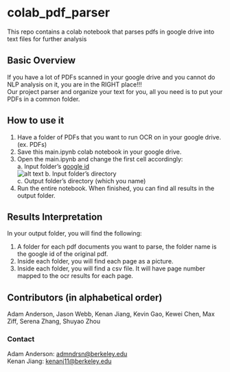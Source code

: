 # colab_pdf_parser
This repo contains a colab notebook that parses pdfs in google drive into text files for further analysis
## Basic Overview
If you have a lot of PDFs scanned in your google drive and you cannot do NLP analysis on it, you are in the RIGHT place!!!<br />
Our project parser and organize your text for you, all you need is to put your PDFs in a common folder.
## How to use it
 1. Have a folder of PDFs that you want to run OCR on in your google drive. (ex. PDFs) 
 2. Save this main.ipynb colab notebook in your google drive. 
 3. Open the main.ipynb and change the first cell accordingly:<br />
    a. Input folder’s [google id](https://ploi.io/documentation/mysql/where-do-i-get-google-drive-folder-id)<br />
    ![alt text](https://github.com/Kenan-Jiang/colab_pdf_parser/blob/main/input.jpg)
    b. Input folder’s directory<br />
    c. Output folder’s directory (which you name)
 4. Run the entire notebook. When finished, you can find all results in the output folder.
## Results Interpretation 
In your output folder, you will find the following:
  1. A folder for each pdf documents you want to parse, the folder name is the google id of the original pdf.
  2. Inside each folder, you will find each page as a picture.
  3. Inside each folder, you will find a csv file. It will have page number mapped to the ocr results for each page.
## Contributors (in alphabetical order)
Adam Anderson, Jason Webb, Kenan Jiang, Kevin Gao, Kewei Chen, Max Ziff, Serena Zhang, Shuyao Zhou
### Contact
Adam Anderson: admndrsn@berkeley.edu<br />
Kenan Jiang: kenanj11@berkeley.edu
